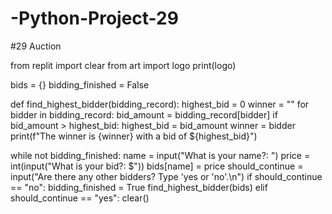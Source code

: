 # -Python-Project-29
#29 Auction

from replit import clear
from art import logo
print(logo)

bids = {}
bidding_finished = False

def find_highest_bidder(bidding_record):
  highest_bid = 0
  winner = ""
  for bidder in bidding_record:
    bid_amount = bidding_record[bidder]
    if bid_amount > highest_bid: 
      highest_bid = bid_amount
      winner = bidder
  print(f"The winner is {winner} with a bid of ${highest_bid}")

while not bidding_finished:
  name = input("What is your name?: ")
  price = int(input("What is your bid?: $"))
  bids[name] = price
  should_continue = input("Are there any other bidders? Type 'yes or 'no'.\n")
  if should_continue == "no":
    bidding_finished = True
    find_highest_bidder(bids)
  elif should_continue == "yes":
    clear()
  
